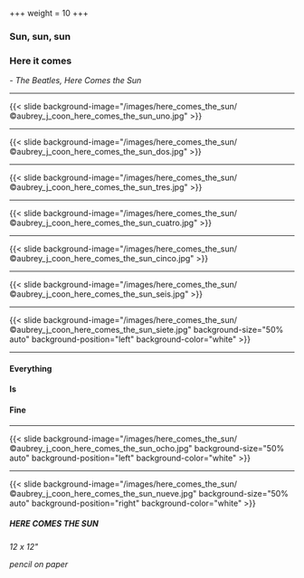 +++
weight = 10
+++

### Sun, sun, sun
### Here it comes

*- The Beatles, Here Comes the Sun*

---

{{< slide background-image="/images/here_comes_the_sun/©aubrey_j_coon_here_comes_the_sun_uno.jpg" >}}

---

{{< slide background-image="/images/here_comes_the_sun/©aubrey_j_coon_here_comes_the_sun_dos.jpg" >}}

---

{{< slide background-image="/images/here_comes_the_sun/©aubrey_j_coon_here_comes_the_sun_tres.jpg" >}}

---

{{< slide background-image="/images/here_comes_the_sun/©aubrey_j_coon_here_comes_the_sun_cuatro.jpg" >}}

---

{{< slide background-image="/images/here_comes_the_sun/©aubrey_j_coon_here_comes_the_sun_cinco.jpg" >}}

---

{{< slide background-image="/images/here_comes_the_sun/©aubrey_j_coon_here_comes_the_sun_seis.jpg" >}}

---

{{< slide background-image="/images/here_comes_the_sun/©aubrey_j_coon_here_comes_the_sun_siete.jpg" background-size="50% auto" background-position="left" background-color="white" >}}

---

#### Everything
#### Is
#### Fine

---

{{< slide background-image="/images/here_comes_the_sun/©aubrey_j_coon_here_comes_the_sun_ocho.jpg" background-size="50% auto" background-position="left" background-color="white" >}}

---

{{< slide background-image="/images/here_comes_the_sun/©aubrey_j_coon_here_comes_the_sun_nueve.jpg" background-size="50% auto" background-position="right" background-color="white" >}}

##### HERE COMES THE SUN

*12 x 12"*

*pencil on paper*

